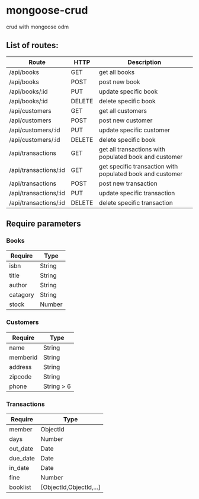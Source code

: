 # mongoose-crud
crud with mongoose odm

## List of routes:
| Route | HTTP | Description |
|-------|------|-------------|
| /api/books | GET | get all books |
| /api/books | POST | post new book |
| /api/books/:id | PUT | update specific book |
| /api/books/:id | DELETE | delete specific book |
| /api/customers | GET | get all customers |
| /api/customers | POST | post new customer |
| /api/customers/:id | PUT | update specific customer |
| /api/customers/:id | DELETE | delete specific book |
| /api/transactions | GET | get all transactions with populated book and customer |
| /api/transactions/:id | GET | get specific transaction with populated book and customer|
| /api/transactions | POST | post new transaction |
| /api/transactions/:id | PUT | update specific transaction |
| /api/transactions/:id | DELETE | delete specific transaction |


## Require parameters
### Books
| Require | Type |
|---------|------|
| isbn | String |
| title | String |
| author | String |
| catagory | String |
| stock | Number |

### Customers
| Require | Type |
|---------|------|
| name | String |
| memberid | String |
| address | String |
| zipcode | String |
| phone | String > 6 |

### Transactions
| Require | Type |
|---------|------|
| member | ObjectId |
| days | Number |
| out_date | Date |
| due_date | Date |
| in_date | Date |
| fine | Number |
| booklist | [ObjectId,ObjectId,...] |
